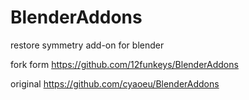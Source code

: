 # BlenderAddons
restore symmetry add-on for blender

fork form https://github.com/12funkeys/BlenderAddons

original https://github.com/cyaoeu/BlenderAddons

